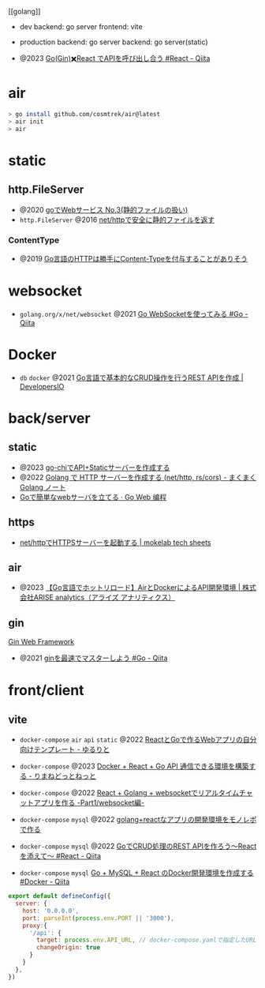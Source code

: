 [[golang]]

- dev
	backend: go server
	frontend: vite
- production
	backend: go server
	backend: go server(static)

- @2023 [Go(Gin)✖️React でAPIを呼び出し合う #React - Qiita](https://qiita.com/packmanrei/items/e5f3e56e9496b73f00a2)

# air

```sh
> go install github.com/cosmtrek/air@latest
> air init
> air
```

# static
## http.FileServer

- @2020 [goでWebサービス No.3(静的ファイルの扱い)](https://zenn.dev/tomi/articles/2020-10-02-go-web3)
- `http.FileServer` @2016 [net/httpで安全に静的ファイルを返す](https://shogo82148.github.io/blog/2016/04/13/serving-static-files-in-golang/)

### ContentType
- @2019 [Go言語のHTTPは勝手にContent-Typeを付与することがありそう](https://scrapbox.io/nwtgck/Go%E8%A8%80%E8%AA%9E%E3%81%AEHTTP%E3%81%AF%E5%8B%9D%E6%89%8B%E3%81%ABContent-Type%E3%82%92%E4%BB%98%E4%B8%8E%E3%81%99%E3%82%8B%E3%81%93%E3%81%A8%E3%81%8C%E3%81%82%E3%82%8A%E3%81%9D%E3%81%86)

# websocket
- `golang.org/x/net/websocket` @2021 [Go WebSocketを使ってみる #Go - Qiita](https://qiita.com/hiro_nico/items/db6cb98916fdf3e8c4cc)

# Docker
- `db` `docker` @2021 [Go言語で基本的なCRUD操作を行うREST APIを作成 | DevelopersIO](https://dev.classmethod.jp/articles/go-sample-rest-api/)

# back/server
## static
- @2023 [go-chiでAPI+Staticサーバーを作成する](https://zenn.dev/a10a/articles/963e5326523ff8)
- @2022 [Golang で HTTP サーバーを作成する (net/http, rs/cors) - まくまく Golang ノート](https://maku77.github.io/p/goruwy4/)
- [Goで簡単なwebサーバを立てる · Go Web 编程](https://docs.kilvn.com/build-web-application-with-golang/ja/03.2.html)

## https
- [net/httpでHTTPSサーバーを起動する | mokelab tech sheets](https://tech.mokelab.com/go/http/server/tls.html)

## air
- @2023 [【Go言語でホットリロード】AirとDockerによるAPI開発環境 | 株式会社ARISE analytics（アライズ アナリティクス）](https://www.ariseanalytics.com/activities/report/20230531/)

## gin
[Gin Web Framework](https://gin-gonic.com/ja/)
- @2021 [ginを最速でマスターしよう #Go - Qiita](https://qiita.com/Syoitu/items/8e7e3215fb7ac9dabc3a)


# front/client

## vite
- `docker-compose` `air` `api` `static` @2022 [ReactとGoで作るWebアプリの自分向けテンプレート - ゆるりと](https://khasegawa.hatenablog.com/entry/2022/03/08/001045)

- `docker-compose` @2023 [Docker + React + Go API 通信できる環境を構築する - りまねどっとねっと](https://rimane.net/docker-react-golang-api/)
- `docker-compose` @2022 [React + Golang + websocketでリアルタイムチャットアプリを作る -Part1/websocket編-](https://zenn.dev/tady/articles/adcdc65617ae57)

- `docker-compose` `mysql` @2022 [golang+reactなアプリの開発環境をモノレポで作る](https://zenn.dev/karabiner/articles/golang_react_monorepo)
- `docker-compose` `mysql` @2022 [GoでCRUD処理のREST APIを作ろう〜Reactを添えて〜 #React - Qiita](https://qiita.com/2san/items/dd2c6d0449262a42b728)
- `docker-compose` `mysql` [Go + MySQL + React のDocker開発環境を作成する #Docker - Qiita](https://qiita.com/makosinhori/items/c695774bef249a2014a6)

```js
export default defineConfig({
  server: {
    host: '0.0.0.0',
    port: parseInt(process.env.PORT || '3000'),
    proxy:{
      '/api': {
        target: process.env.API_URL, // docker-compose.yamlで指定したURLに対してリクエストを投げさせる
        changeOrigin: true
      }
    }
  },
})
```
